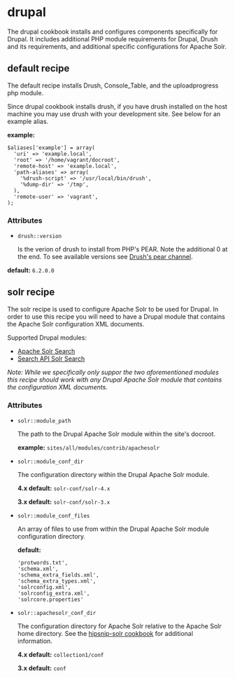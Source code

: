 drupal
======

The drupal cookbook installs and configures components specifically for Drupal.
It includes additional PHP module requirements for Drupal, Drush and its
requirements, and additional specific configurations for Apache Solr.


default recipe
--------------

The default recipe installs Drush, Console_Table, and the uploadprogress php
module.

Since drupal cookbook installs drush, if you have drush installed on the host machine
you may use drush with your development site. See below for an example alias.

**example:**
```
$aliases['example'] = array(
  'uri' => 'example.local',
  'root' => '/home/vagrant/docroot',
  'remote-host' => 'example.local',
  'path-aliases' => array(
    '%drush-script' => '/usr/local/bin/drush',
    '%dump-dir' => '/tmp',
  ),
  'remote-user' => 'vagrant',
);
```

### Attributes

* `drush::version`

    Is the verion of drush to install from PHP's PEAR. Note the additional 0 at the
    end. To see available versions see [Drush's pear channel](http://pear.drush.org/).

**default:** `6.2.0.0`


solr recipe
-----------

The solr recipe is used to configure Apache Solr to be used for Drupal. In order
to use this recipe you will need to have a Drupal module that contains the
Apache Solr configuration XML documents.

Supported Drupal modules:

* [Apache Solr Search](https://www.drupal.org/project/apachesolr)
* [Search API Solr Search](https://www.drupal.org/project/search_api_solr)

*Note: While we specifically only suppor the two aforementioned modules this
recipe should work with any Drupal Apache Solr module that contains the
configuration XML documents.*

### Attributes

* `solr::module_path`

    The path to the Drupal Apache Solr module within the site's docroot.

    **example:** `sites/all/modules/contrib/apachesolr`


* `solr::module_conf_dir`

    The configuration directory within the Drupal Apache Solr module.

    **4.x default:** `solr-conf/solr-4.x`

    **3.x default:** `solr-conf/solr-3.x`

* `solr::module_conf_files`

    An array of files to use from within the Drupal Apache Solr module configuration
    directory.

    **default:**
    ```
    'protwords.txt',
    'schema.xml',
    'schema_extra_fields.xml',
    'schema_extra_types.xml',
    'solrconfig.xml',
    'solrconfig_extra.xml',
    'solrcore.properties'
    ```

* `solr::apachesolr_conf_dir`

    The configuration directory for Apache Solr relative to the Apache Solr home
    directory. See the [hipsnip-solr cookbook](../../berks-cookbooks/hipsnip-solr)
    for additional information.

    **4.x default:** `collection1/conf`

    **3.x default:** `conf`
